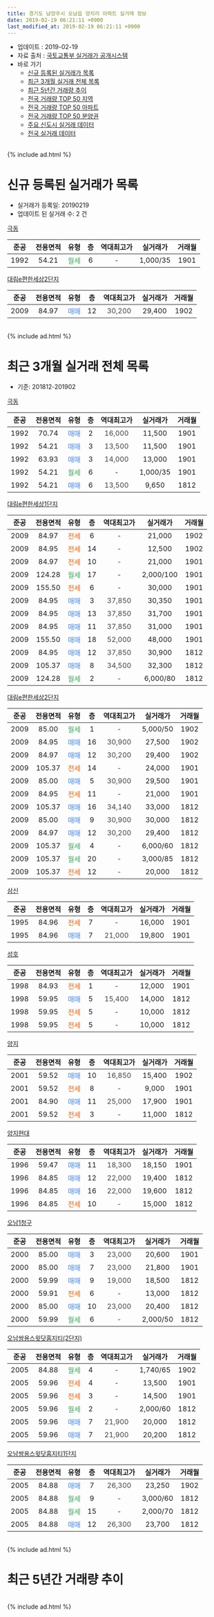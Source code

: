 ```yaml
---
title: 경기도 남양주시 오남읍 양지리 아파트 실거래 정보
date: 2019-02-19 06:21:11 +0900
last_modified_at: 2019-02-19 06:21:11 +0900
---
```


* 업데이트 : 2019-02-19
* 자료 출처 : [국토교통부 실거래가 공개시스템](http://rt.molit.go.kr)
* 바로 가기
    * [신규 등록된 실거래가 목록](#신규-등록된-실거래가-목록)
    * [최근 3개월 실거래 전체 목록](#최근-3개월-실거래-전체-목록)
    * [최근 5년간 거래량 추이](#최근-5년간-거래량-추이)
    * [전국 거래량 TOP 50 지역](https://inasie.github.io/apt-trade-info/최근-3개월-전국에서-가장-거래가-많이-발생한-지역)
    * [전국 거래량 TOP 50 아파트](https://inasie.github.io/apt-trade-info/최근-3개월-전국에서-가장-거래가-많이-발생한-아파트)
    * [전국 거래량 TOP 50 분양권](https://inasie.github.io/apt-trade-info/최근-3개월-전국에서-가장-거래가-많이-발생한-분양권)
    * [주요 신도시 실거래 데이터](https://inasie.github.io/apt-trade-info/주요-신도시)
    * [전국 실거래 데이터](https://inasie.github.io/apt-trade-info/전국)
<br>
{% include ad.html %}
<br>

# 신규 등록된 실거래가 목록
* 실거래가 등록일: 20190219
* 업데이트 된 실거래 수: 2 건


[극동](https://search.naver.com/search.naver?query=%EA%B2%BD%EA%B8%B0%EB%8F%84+%EB%82%A8%EC%96%91%EC%A3%BC%EC%8B%9C+%EC%98%A4%EB%82%A8%EC%9D%8D+%EC%96%91%EC%A7%80%EB%A6%AC+%EA%B7%B9%EB%8F%99)

|준공|전용면적|유형|층|역대최고가|실거래가|거래월|
|:---:|:---:|:---:|:---:|:---:|:---:|:---:|
|1992|54.21|<span style="color:#34a853">월세</span>|6|<span style="color:#444444">-</span>|1,000/35|1901|

[대림e편한세상2단지](https://search.naver.com/search.naver?query=%EA%B2%BD%EA%B8%B0%EB%8F%84+%EB%82%A8%EC%96%91%EC%A3%BC%EC%8B%9C+%EC%98%A4%EB%82%A8%EC%9D%8D+%EC%96%91%EC%A7%80%EB%A6%AC+%EB%8C%80%EB%A6%BCe%ED%8E%B8%ED%95%9C%EC%84%B8%EC%83%812%EB%8B%A8%EC%A7%80)

|준공|전용면적|유형|층|역대최고가|실거래가|거래월|
|:---:|:---:|:---:|:---:|:---:|:---:|:---:|
|2009|84.97|<span style="color:#4285f3">매매</span>|12|<span style="color:#444444">30,200</span>|29,400|1902|


<br>
{% include ad.html %}
<br>

# 최근 3개월 실거래 전체 목록
* 기준: 201812-201902


[극동](https://search.naver.com/search.naver?query=%EA%B2%BD%EA%B8%B0%EB%8F%84+%EB%82%A8%EC%96%91%EC%A3%BC%EC%8B%9C+%EC%98%A4%EB%82%A8%EC%9D%8D+%EC%96%91%EC%A7%80%EB%A6%AC+%EA%B7%B9%EB%8F%99)

|준공|전용면적|유형|층|역대최고가|실거래가|거래월|
|:---:|:---:|:---:|:---:|:---:|:---:|:---:|
|1992|70.74|<span style="color:#4285f3">매매</span>|2|<span style="color:#444444">16,000</span>|11,500|1901|
|1992|54.21|<span style="color:#4285f3">매매</span>|3|<span style="color:#444444">13,500</span>|11,500|1901|
|1992|63.93|<span style="color:#4285f3">매매</span>|3|<span style="color:#444444">14,000</span>|13,000|1901|
|1992|54.21|<span style="color:#34a853">월세</span>|6|<span style="color:#444444">-</span>|1,000/35|1901|
|1992|54.21|<span style="color:#4285f3">매매</span>|6|<span style="color:#444444">13,500</span>|9,650|1812|

[대림e편한세상1단지](https://search.naver.com/search.naver?query=%EA%B2%BD%EA%B8%B0%EB%8F%84+%EB%82%A8%EC%96%91%EC%A3%BC%EC%8B%9C+%EC%98%A4%EB%82%A8%EC%9D%8D+%EC%96%91%EC%A7%80%EB%A6%AC+%EB%8C%80%EB%A6%BCe%ED%8E%B8%ED%95%9C%EC%84%B8%EC%83%811%EB%8B%A8%EC%A7%80)

|준공|전용면적|유형|층|역대최고가|실거래가|거래월|
|:---:|:---:|:---:|:---:|:---:|:---:|:---:|
|2009|84.97|<span style="color:#ff5a00">전세</span>|6|<span style="color:#444444">-</span>|21,000|1902|
|2009|84.95|<span style="color:#ff5a00">전세</span>|14|<span style="color:#444444">-</span>|12,500|1902|
|2009|84.97|<span style="color:#ff5a00">전세</span>|10|<span style="color:#444444">-</span>|21,000|1901|
|2009|124.28|<span style="color:#34a853">월세</span>|17|<span style="color:#444444">-</span>|2,000/100|1901|
|2009|155.50|<span style="color:#ff5a00">전세</span>|6|<span style="color:#444444">-</span>|30,000|1901|
|2009|84.95|<span style="color:#4285f3">매매</span>|3|<span style="color:#444444">37,850</span>|30,350|1901|
|2009|84.95|<span style="color:#4285f3">매매</span>|13|<span style="color:#444444">37,850</span>|31,700|1901|
|2009|84.95|<span style="color:#4285f3">매매</span>|11|<span style="color:#444444">37,850</span>|31,000|1901|
|2009|155.50|<span style="color:#4285f3">매매</span>|18|<span style="color:#444444">52,000</span>|48,000|1901|
|2009|84.95|<span style="color:#4285f3">매매</span>|12|<span style="color:#444444">37,850</span>|30,900|1812|
|2009|105.37|<span style="color:#4285f3">매매</span>|8|<span style="color:#444444">34,500</span>|32,300|1812|
|2009|124.28|<span style="color:#34a853">월세</span>|2|<span style="color:#444444">-</span>|6,000/80|1812|

[대림e편한세상2단지](https://search.naver.com/search.naver?query=%EA%B2%BD%EA%B8%B0%EB%8F%84+%EB%82%A8%EC%96%91%EC%A3%BC%EC%8B%9C+%EC%98%A4%EB%82%A8%EC%9D%8D+%EC%96%91%EC%A7%80%EB%A6%AC+%EB%8C%80%EB%A6%BCe%ED%8E%B8%ED%95%9C%EC%84%B8%EC%83%812%EB%8B%A8%EC%A7%80)

|준공|전용면적|유형|층|역대최고가|실거래가|거래월|
|:---:|:---:|:---:|:---:|:---:|:---:|:---:|
|2009|85.00|<span style="color:#34a853">월세</span>|1|<span style="color:#444444">-</span>|5,000/50|1902|
|2009|84.95|<span style="color:#4285f3">매매</span>|16|<span style="color:#444444">30,900</span>|27,500|1902|
|2009|84.97|<span style="color:#4285f3">매매</span>|12|<span style="color:#444444">30,200</span>|29,400|1902|
|2009|105.37|<span style="color:#ff5a00">전세</span>|14|<span style="color:#444444">-</span>|24,000|1901|
|2009|85.00|<span style="color:#4285f3">매매</span>|5|<span style="color:#444444">30,900</span>|29,500|1901|
|2009|84.95|<span style="color:#ff5a00">전세</span>|11|<span style="color:#444444">-</span>|21,000|1901|
|2009|105.37|<span style="color:#4285f3">매매</span>|16|<span style="color:#444444">34,140</span>|33,000|1812|
|2009|85.00|<span style="color:#4285f3">매매</span>|9|<span style="color:#444444">30,900</span>|30,000|1812|
|2009|84.97|<span style="color:#4285f3">매매</span>|12|<span style="color:#444444">30,200</span>|29,400|1812|
|2009|105.37|<span style="color:#34a853">월세</span>|4|<span style="color:#444444">-</span>|6,000/60|1812|
|2009|105.37|<span style="color:#34a853">월세</span>|20|<span style="color:#444444">-</span>|3,000/85|1812|
|2009|105.37|<span style="color:#ff5a00">전세</span>|12|<span style="color:#444444">-</span>|20,000|1812|

[삼신](https://search.naver.com/search.naver?query=%EA%B2%BD%EA%B8%B0%EB%8F%84+%EB%82%A8%EC%96%91%EC%A3%BC%EC%8B%9C+%EC%98%A4%EB%82%A8%EC%9D%8D+%EC%96%91%EC%A7%80%EB%A6%AC+%EC%82%BC%EC%8B%A0)

|준공|전용면적|유형|층|역대최고가|실거래가|거래월|
|:---:|:---:|:---:|:---:|:---:|:---:|:---:|
|1995|84.96|<span style="color:#ff5a00">전세</span>|7|<span style="color:#444444">-</span>|16,000|1901|
|1995|84.96|<span style="color:#4285f3">매매</span>|7|<span style="color:#444444">21,000</span>|19,800|1901|

[성호](https://search.naver.com/search.naver?query=%EA%B2%BD%EA%B8%B0%EB%8F%84+%EB%82%A8%EC%96%91%EC%A3%BC%EC%8B%9C+%EC%98%A4%EB%82%A8%EC%9D%8D+%EC%96%91%EC%A7%80%EB%A6%AC+%EC%84%B1%ED%98%B8)

|준공|전용면적|유형|층|역대최고가|실거래가|거래월|
|:---:|:---:|:---:|:---:|:---:|:---:|:---:|
|1998|84.93|<span style="color:#ff5a00">전세</span>|1|<span style="color:#444444">-</span>|12,000|1901|
|1998|59.95|<span style="color:#4285f3">매매</span>|5|<span style="color:#444444">15,400</span>|14,000|1812|
|1998|59.95|<span style="color:#ff5a00">전세</span>|5|<span style="color:#444444">-</span>|10,000|1812|
|1998|59.95|<span style="color:#ff5a00">전세</span>|5|<span style="color:#444444">-</span>|10,000|1812|

[양지](https://search.naver.com/search.naver?query=%EA%B2%BD%EA%B8%B0%EB%8F%84+%EB%82%A8%EC%96%91%EC%A3%BC%EC%8B%9C+%EC%98%A4%EB%82%A8%EC%9D%8D+%EC%96%91%EC%A7%80%EB%A6%AC+%EC%96%91%EC%A7%80)

|준공|전용면적|유형|층|역대최고가|실거래가|거래월|
|:---:|:---:|:---:|:---:|:---:|:---:|:---:|
|2001|59.52|<span style="color:#4285f3">매매</span>|10|<span style="color:#444444">16,850</span>|15,400|1902|
|2001|59.52|<span style="color:#ff5a00">전세</span>|8|<span style="color:#444444">-</span>|9,000|1901|
|2001|84.90|<span style="color:#4285f3">매매</span>|11|<span style="color:#444444">25,000</span>|17,900|1901|
|2001|59.52|<span style="color:#ff5a00">전세</span>|3|<span style="color:#444444">-</span>|11,000|1812|

[양지현대](https://search.naver.com/search.naver?query=%EA%B2%BD%EA%B8%B0%EB%8F%84+%EB%82%A8%EC%96%91%EC%A3%BC%EC%8B%9C+%EC%98%A4%EB%82%A8%EC%9D%8D+%EC%96%91%EC%A7%80%EB%A6%AC+%EC%96%91%EC%A7%80%ED%98%84%EB%8C%80)

|준공|전용면적|유형|층|역대최고가|실거래가|거래월|
|:---:|:---:|:---:|:---:|:---:|:---:|:---:|
|1996|59.47|<span style="color:#4285f3">매매</span>|11|<span style="color:#444444">18,300</span>|18,150|1901|
|1996|84.85|<span style="color:#4285f3">매매</span>|12|<span style="color:#444444">22,000</span>|19,400|1812|
|1996|84.85|<span style="color:#4285f3">매매</span>|16|<span style="color:#444444">22,000</span>|19,600|1812|
|1996|84.85|<span style="color:#ff5a00">전세</span>|10|<span style="color:#444444">-</span>|15,000|1812|


<script async src="//pagead2.googlesyndication.com/pagead/js/adsbygoogle.js"></script>
<!-- 기본 -->
<ins class="adsbygoogle"
     style="display:block"
     data-ad-client="ca-pub-2446590836940007"
     data-ad-slot="1659523306"
     data-ad-format="auto"
     data-full-width-responsive="true"></ins>
<script>
(adsbygoogle = window.adsbygoogle || []).push({});
</script>


[오남1청구](https://search.naver.com/search.naver?query=%EA%B2%BD%EA%B8%B0%EB%8F%84+%EB%82%A8%EC%96%91%EC%A3%BC%EC%8B%9C+%EC%98%A4%EB%82%A8%EC%9D%8D+%EC%96%91%EC%A7%80%EB%A6%AC+%EC%98%A4%EB%82%A81%EC%B2%AD%EA%B5%AC)

|준공|전용면적|유형|층|역대최고가|실거래가|거래월|
|:---:|:---:|:---:|:---:|:---:|:---:|:---:|
|2000|85.00|<span style="color:#4285f3">매매</span>|3|<span style="color:#444444">23,000</span>|20,600|1901|
|2000|85.00|<span style="color:#4285f3">매매</span>|7|<span style="color:#444444">23,000</span>|21,800|1901|
|2000|59.99|<span style="color:#4285f3">매매</span>|9|<span style="color:#444444">19,000</span>|18,500|1812|
|2000|59.91|<span style="color:#ff5a00">전세</span>|6|<span style="color:#444444">-</span>|13,000|1812|
|2000|85.00|<span style="color:#4285f3">매매</span>|10|<span style="color:#444444">23,000</span>|20,400|1812|
|2000|59.99|<span style="color:#34a853">월세</span>|6|<span style="color:#444444">-</span>|2,000/50|1812|

[오남쌍용스윗닷홈지티(2단지)](https://search.naver.com/search.naver?query=%EA%B2%BD%EA%B8%B0%EB%8F%84+%EB%82%A8%EC%96%91%EC%A3%BC%EC%8B%9C+%EC%98%A4%EB%82%A8%EC%9D%8D+%EC%96%91%EC%A7%80%EB%A6%AC+%EC%98%A4%EB%82%A8%EC%8C%8D%EC%9A%A9%EC%8A%A4%EC%9C%97%EB%8B%B7%ED%99%88%EC%A7%80%ED%8B%B0%282%EB%8B%A8%EC%A7%80%29)

|준공|전용면적|유형|층|역대최고가|실거래가|거래월|
|:---:|:---:|:---:|:---:|:---:|:---:|:---:|
|2005|84.88|<span style="color:#34a853">월세</span>|4|<span style="color:#444444">-</span>|1,740/65|1902|
|2005|59.96|<span style="color:#ff5a00">전세</span>|4|<span style="color:#444444">-</span>|13,500|1901|
|2005|59.96|<span style="color:#ff5a00">전세</span>|3|<span style="color:#444444">-</span>|14,500|1901|
|2005|59.96|<span style="color:#34a853">월세</span>|2|<span style="color:#444444">-</span>|2,000/60|1812|
|2005|59.96|<span style="color:#4285f3">매매</span>|7|<span style="color:#444444">21,900</span>|20,000|1812|
|2005|59.96|<span style="color:#4285f3">매매</span>|7|<span style="color:#444444">21,900</span>|20,200|1812|

[오남쌍용스윗닷홈지티1단지](https://search.naver.com/search.naver?query=%EA%B2%BD%EA%B8%B0%EB%8F%84+%EB%82%A8%EC%96%91%EC%A3%BC%EC%8B%9C+%EC%98%A4%EB%82%A8%EC%9D%8D+%EC%96%91%EC%A7%80%EB%A6%AC+%EC%98%A4%EB%82%A8%EC%8C%8D%EC%9A%A9%EC%8A%A4%EC%9C%97%EB%8B%B7%ED%99%88%EC%A7%80%ED%8B%B01%EB%8B%A8%EC%A7%80)

|준공|전용면적|유형|층|역대최고가|실거래가|거래월|
|:---:|:---:|:---:|:---:|:---:|:---:|:---:|
|2005|84.88|<span style="color:#4285f3">매매</span>|7|<span style="color:#444444">26,300</span>|23,250|1902|
|2005|84.88|<span style="color:#34a853">월세</span>|9|<span style="color:#444444">-</span>|3,000/60|1812|
|2005|84.88|<span style="color:#34a853">월세</span>|15|<span style="color:#444444">-</span>|2,000/70|1812|
|2005|84.88|<span style="color:#4285f3">매매</span>|12|<span style="color:#444444">26,300</span>|23,700|1812|


<br>
{% include ad.html %}
<br>

# 최근 5년간 거래량 추이


<div style="width:100%;">
    <canvas id="deal_progress" height="200"></canvas>
</div>

<script>
new Chart(document.getElementById("deal_progress"), {
    type: 'line',
    data: {
        labels: ['201402','201403','201404','201405','201406','201407','201408','201409','201410','201411','201412','201501','201502','201503','201504','201505','201506','201507','201508','201509','201510','201511','201512','201601','201602','201603','201604','201605','201606','201607','201608','201609','201610','201611','201612','201701','201702','201703','201704','201705','201706','201707','201708','201709','201710','201711','201712','201801','201802','201803','201804','201805','201806','201807','201808','201809','201810','201811','201812','201901','201902'],
        datasets: [{
            label: '매매',
            pointRadius: 1,
            data: [47, 29, 28, 13, 24, 35, 51, 42, 35, 39, 29, 49, 52, 72, 39, 29, 44, 34, 44, 37, 30, 36, 23, 9, 27, 37, 31, 31, 37, 51, 56, 34, 44, 13, 7, 8, 22, 25, 17, 35, 39, 25, 34, 31, 15, 18, 11, 9, 14, 13, 22, 14, 18, 17, 19, 21, 26, 12, 14, 13, 4],
            borderColor: "rgba(255, 201, 14, 1)",
            backgroundColor: "rgba(255, 201, 14, 0.5)",
            fill: false,
            lineTension: 0
        },{
            label: '전월세',
            pointRadius: 1,
            data: [40, 42, 52, 49, 33, 44, 47, 29, 39, 33, 23, 41, 43, 58, 55, 36, 38, 40, 40, 39, 28, 29, 25, 27, 32, 49, 46, 38, 34, 31, 42, 34, 38, 19, 18, 19, 31, 42, 37, 29, 36, 24, 36, 23, 22, 20, 18, 18, 19, 39, 25, 24, 27, 30, 34, 23, 27, 19, 13, 11, 4],
            borderColor: "rgba(0, 141, 185, 1)",
            backgroundColor: "rgba(0, 141, 185, 0.5)",
            fill: false,
            lineTension: 0
        }
        ]
    },
    options: {
        responsive: true,
        title: {
            display: false
        },
        tooltips: {
            mode: 'index',
            intersect: false
        },
        hover: {
            mode: 'nearest',
            intersect: true
        },
        scales: {
            xAxes: [{
                display: true,
                scaleLabel: {
                    display: true,
                    labelString: '년/월'
                }
            }],
            yAxes: [{
                display: true,
                ticks: {
                    suggestedMin: 0,
                },
                scaleLabel: {
                    display: true,
                    labelString: '실거래 수'
                }
            }]
        }
    }
});

</script>


<br>
{% include ad.html %}
<br>

